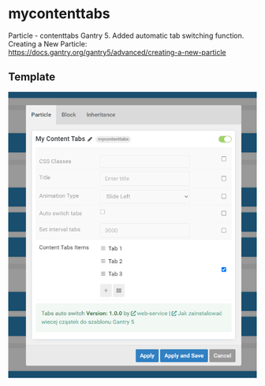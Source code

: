 # mycontenttabs
Particle - contenttabs Gantry 5. Added automatic tab switching function.
Creating a New Particle: https://docs.gantry.org/gantry5/advanced/creating-a-new-particle
## Template
![template app](./mycontenttabs.png)
